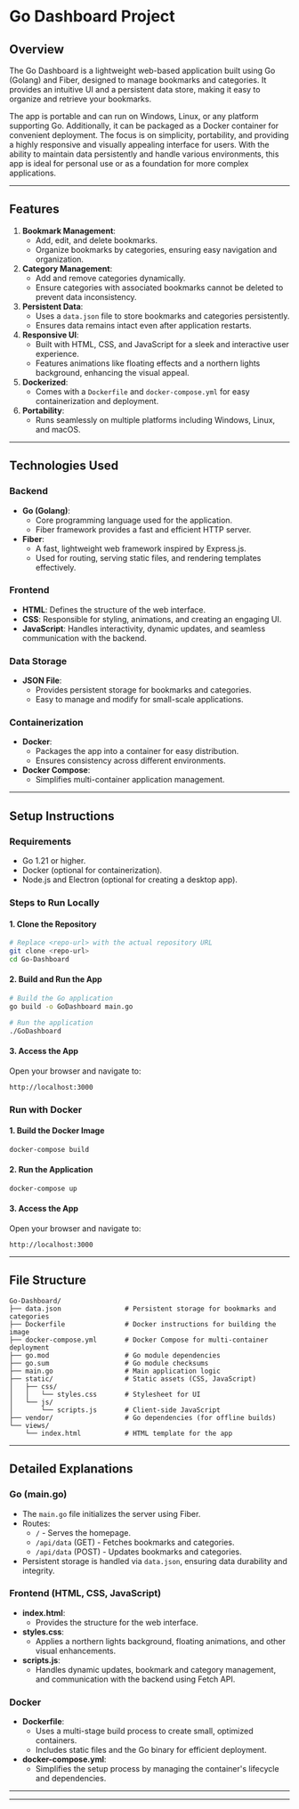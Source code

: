 # Go Dashboard Project

## **Overview**

The Go Dashboard is a lightweight web-based application built using Go (Golang) and Fiber, designed to manage bookmarks and categories. It provides an intuitive UI and a persistent data store, making it easy to organize and retrieve your bookmarks.

The app is portable and can run on Windows, Linux, or any platform supporting Go. Additionally, it can be packaged as a Docker container for convenient deployment. The focus is on simplicity, portability, and providing a highly responsive and visually appealing interface for users. With the ability to maintain data persistently and handle various environments, this app is ideal for personal use or as a foundation for more complex applications.

---

## **Features**

1. **Bookmark Management**:
   - Add, edit, and delete bookmarks.
   - Organize bookmarks by categories, ensuring easy navigation and organization.
2. **Category Management**:
   - Add and remove categories dynamically.
   - Ensure categories with associated bookmarks cannot be deleted to prevent data inconsistency.
3. **Persistent Data**:
   - Uses a `data.json` file to store bookmarks and categories persistently.
   - Ensures data remains intact even after application restarts.
4. **Responsive UI**:
   - Built with HTML, CSS, and JavaScript for a sleek and interactive user experience.
   - Features animations like floating effects and a northern lights background, enhancing the visual appeal.
5. **Dockerized**:
   - Comes with a `Dockerfile` and `docker-compose.yml` for easy containerization and deployment.
6. **Portability**:
   - Runs seamlessly on multiple platforms including Windows, Linux, and macOS.

---

## **Technologies Used**

### **Backend**

- **Go (Golang)**:
  - Core programming language used for the application.
  - Fiber framework provides a fast and efficient HTTP server.
- **Fiber**:
  - A fast, lightweight web framework inspired by Express.js.
  - Used for routing, serving static files, and rendering templates effectively.

### **Frontend**

- **HTML**: Defines the structure of the web interface.
- **CSS**: Responsible for styling, animations, and creating an engaging UI.
- **JavaScript**: Handles interactivity, dynamic updates, and seamless communication with the backend.

### **Data Storage**

- **JSON File**:
  - Provides persistent storage for bookmarks and categories.
  - Easy to manage and modify for small-scale applications.

### **Containerization**

- **Docker**:
  - Packages the app into a container for easy distribution.
  - Ensures consistency across different environments.
- **Docker Compose**:
  - Simplifies multi-container application management.

---

## **Setup Instructions**

### **Requirements**

- Go 1.21 or higher.
- Docker (optional for containerization).
- Node.js and Electron (optional for creating a desktop app).

### **Steps to Run Locally**

#### 1. **Clone the Repository**

```bash
# Replace <repo-url> with the actual repository URL
git clone <repo-url>
cd Go-Dashboard
```

#### 2. **Build and Run the App**

```bash
# Build the Go application
go build -o GoDashboard main.go

# Run the application
./GoDashboard
```

#### 3. **Access the App**

Open your browser and navigate to:

```
http://localhost:3000
```

### **Run with Docker**

#### 1. **Build the Docker Image**

```bash
docker-compose build
```

#### 2. **Run the Application**

```bash
docker-compose up
```

#### 3. **Access the App**

Open your browser and navigate to:

```
http://localhost:3000
```

---

## **File Structure**

```plaintext
Go-Dashboard/
├── data.json                # Persistent storage for bookmarks and categories
├── Dockerfile               # Docker instructions for building the image
├── docker-compose.yml       # Docker Compose for multi-container deployment
├── go.mod                   # Go module dependencies
├── go.sum                   # Go module checksums
├── main.go                  # Main application logic
├── static/                  # Static assets (CSS, JavaScript)
│   ├── css/
│   │   └── styles.css       # Stylesheet for UI
│   └── js/
│       └── scripts.js       # Client-side JavaScript
├── vendor/                  # Go dependencies (for offline builds)
└── views/
    └── index.html           # HTML template for the app
```

---

## **Detailed Explanations**

### **Go (main.go)**

- The `main.go` file initializes the server using Fiber.
- Routes:
  - `/` - Serves the homepage.
  - `/api/data` (GET) - Fetches bookmarks and categories.
  - `/api/data` (POST) - Updates bookmarks and categories.
- Persistent storage is handled via `data.json`, ensuring data durability and integrity.

### **Frontend (HTML, CSS, JavaScript)**

- **index.html**:
  - Provides the structure for the web interface.
- **styles.css**:
  - Applies a northern lights background, floating animations, and other visual enhancements.
- **scripts.js**:
  - Handles dynamic updates, bookmark and category management, and communication with the backend using Fetch API.

### **Docker**

- **Dockerfile**:
  - Uses a multi-stage build process to create small, optimized containers.
  - Includes static files and the Go binary for efficient deployment.
- **docker-compose.yml**:
  - Simplifies the setup process by managing the container's lifecycle and dependencies.

---

---

##

